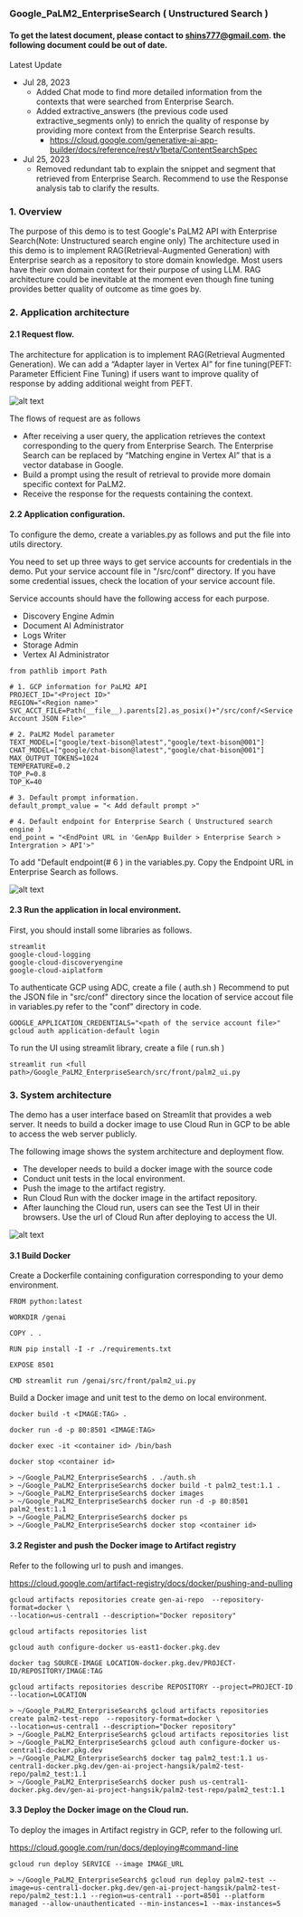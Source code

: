 ### Google_PaLM2_EnterpriseSearch ( Unstructured Search )

#### To get the latest document, please contact to shins777@gmail.com. the following document could be out of date.

Latest Update
+ Jul 28, 2023 
    + Added Chat mode to find more detailed information from the contexts that were searched from Enterprise Search. 
    + Added extractive_answers (the previous code used extractive_segments only) to enrich the quality of response by providing more context from the Enterprise Search results.
        + https://cloud.google.com/generative-ai-app-builder/docs/reference/rest/v1beta/ContentSearchSpec 
+ Jul 25, 2023 
    + Removed redundant tab to explain the snippet and segment that retrieved from Enterprise Search. Recommend to use the Response analysis tab to clarify the results. 


### 1. Overview
The purpose of this demo is to test Google's PaLM2 API with Enterprise Search(Note: Unstructured search engine only)
The architecture used in this demo is to implement RAG(Retrieval-Augmented Generation) with Enterprise search as a repository to store domain knowledge.
Most users have their own domain context for their purpose of using LLM. RAG architecture could be inevitable at the moment even though fine tuning provides better quality of outcome as time goes by.

### 2. Application architecture

#### 2.1 Request flow.

The architecture for application is to implement RAG(Retrieval Augmented Generation). 
We can add a “Adapter layer in Vertex AI” for fine tuning(PEFT: Parameter Efficient Fine Tuning) if users want to improve quality of response by adding additional weight from PEFT.
 
![alt text](https://github.com/shins777/PaLM2-with-Enterprise-Search/blob/main/img/architecture.png)

The flows of request are as follows
+ After receiving a user query, the application retrieves the context corresponding to the query from Enterprise Search. The Enterprise Search can be replaced by “Matching engine in Vertex AI” that is a vector database in Google. 
+ Build a prompt using the result of retrieval to provide more domain specific context for PaLM2.
+ Receive the response for the requests containing the context. 

#### 2.2 Application configuration.

To configure the demo, create a variables.py as follows and put the file into utils directory.

You need to set up three ways to get service accounts for credentials in the demo.
Put your service account file in "/src/conf" directory.
If you have some credential issues, check the location of your service account file. 

Service accounts should have the following access for each purpose.
+ Discovery Engine Admin
+ Document AI Administrator
+ Logs Writer
+ Storage Admin
+ Vertex AI Administrator

````
from pathlib import Path

# 1. GCP information for PaLM2 API
PROJECT_ID="<Project ID>"
REGION="<Region name>"   
SVC_ACCT_FILE=Path(__file__).parents[2].as_posix()+"/src/conf/<Service Account JSON File>"

# 2. PaLM2 Model parameter
TEXT_MODEL=["google/text-bison@latest","google/text-bison@001"]
CHAT_MODEL=["google/chat-bison@latest","google/chat-bison@001"]
MAX_OUTPUT_TOKENS=1024
TEMPERATURE=0.2
TOP_P=0.8
TOP_K=40

# 3. Default prompt information.
default_prompt_value = "< Add default prompt >"

# 4. Default endpoint for Enterprise Search ( Unstructured search engine )
end_point = "<EndPoint URL in 'GenApp Builder > Enterprise Search > Intergration > API'>"

````

To add "Default endpoint(# 6 ) in the variables.py. Copy the Endpoint URL in Enterprise Search as follows.

![alt text](https://github.com/shins777/PaLM2-with-Enterprise-Search/blob/main/img/es_api.png)

#### 2.3 Run the application in local environment.

First, you should install some libraries as follows.
```
streamlit 
google-cloud-logging 
google-cloud-discoveryengine
google-cloud-aiplatform

```


To authenticate GCP using ADC, create a file ( auth.sh )
Recommend to put the JSON file in "src/conf" directory since the location of service accout file in variables.py refer to the "conf" directory in code.

````
GOOGLE_APPLICATION_CREDENTIALS="<path of the service account file>"
gcloud auth application-default login
````

To run the UI using streamlit library, create a file ( run.sh )
````
streamlit run <full path>/Google_PaLM2_EnterpriseSearch/src/front/palm2_ui.py
````

### 3. System architecture

The demo has a user interface based on Streamlit that provides a web server. 
It needs to build a docker image to use Cloud Run in GCP to be able to access the web server publicly.  

The following image shows the system architecture and deployment flow. 
+ The developer needs to build a docker image with the source code 
+ Conduct unit tests in the local environment.
+ Push the image to the artifact registry. 
+ Run Cloud Run with the docker image in the artifact repository.
+ After launching the Cloud run, users can see the Test UI in their browsers. Use the url of Cloud Run after deploying to access the UI.

![alt text](https://github.com/shins777/PaLM2-with-Enterprise-Search/blob/main/img/system_arch.png)

#### 3.1 Build Docker

Create a Dockerfile containing configuration corresponding to your demo environment.

````
FROM python:latest

WORKDIR /genai

COPY . .

RUN pip install -I -r ./requirements.txt

EXPOSE 8501

CMD streamlit run /genai/src/front/palm2_ui.py
````

Build a Docker image and unit test to the demo on local environment.
````
docker build -t <IMAGE:TAG> .

docker run -d -p 80:8501 <IMAGE:TAG>

docker exec -it <container id> /bin/bash

docker stop <container id>

````
````
> ~/Google_PaLM2_EnterpriseSearch$ . ./auth.sh
> ~/Google_PaLM2_EnterpriseSearch$ docker build -t palm2_test:1.1 .
> ~/Google_PaLM2_EnterpriseSearch$ docker images
> ~/Google_PaLM2_EnterpriseSearch$ docker run -d -p 80:8501 palm2_test:1.1
> ~/Google_PaLM2_EnterpriseSearch$ docker ps
> ~/Google_PaLM2_EnterpriseSearch$ docker stop <container id>

````

#### 3.2 Register and push the Docker image to Artifact registry

Refer to the following url to push and imanges. 

https://cloud.google.com/artifact-registry/docs/docker/pushing-and-pulling

````
gcloud artifacts repositories create gen-ai-repo  --repository-format=docker \
--location=us-central1 --description="Docker repository"

gcloud artifacts repositories list

gcloud auth configure-docker us-east1-docker.pkg.dev

docker tag SOURCE-IMAGE LOCATION-docker.pkg.dev/PROJECT-ID/REPOSITORY/IMAGE:TAG

gcloud artifacts repositories describe REPOSITORY --project=PROJECT-ID --location=LOCATION
````

````
> ~/Google_PaLM2_EnterpriseSearch$ gcloud artifacts repositories create palm2-test-repo  --repository-format=docker \
--location=us-central1 --description="Docker repository"
> ~/Google_PaLM2_EnterpriseSearch$ gcloud artifacts repositories list
> ~/Google_PaLM2_EnterpriseSearch$ gcloud auth configure-docker us-central1-docker.pkg.dev
> ~/Google_PaLM2_EnterpriseSearch$ docker tag palm2_test:1.1 us-central1-docker.pkg.dev/gen-ai-project-hangsik/palm2-test-repo/palm2_test:1.1
> ~/Google_PaLM2_EnterpriseSearch$ docker push us-central1-docker.pkg.dev/gen-ai-project-hangsik/palm2-test-repo/palm2_test:1.1
````

#### 3.3 Deploy the Docker image on the Cloud run.

To deploy the images in Artifact registry in GCP, refer to the following url. 

https://cloud.google.com/run/docs/deploying#command-line

````
gcloud run deploy SERVICE --image IMAGE_URL

> ~/Google_PaLM2_EnterpriseSearch$ gcloud run deploy palm2-test --image=us-central1-docker.pkg.dev/gen-ai-project-hangsik/palm2-test-repo/palm2_test:1.1 --region=us-central1 --port=8501 --platform managed --allow-unauthenticated --min-instances=1 --max-instances=5

````
